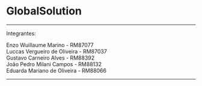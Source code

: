 # GlobalSolution

- - - - - - - - - - - - - - - - - - -
                                         
Integrantes:

Enzo Wuillaume Marino - RM87077     
Luccas Vergueiro de Oliveira - RM87037  
Gustavo Carneiro Alves - RM88392    
João Pedro Milani Campos - RM88132   
Eduarda Mariano de Oliveira - RM88066

- - - - - - - - - - - - - - - - - - - 
